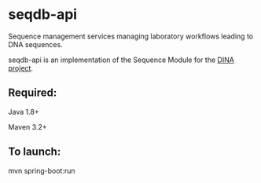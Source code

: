 # seqdb-api

Sequence management services managing laboratory workflows leading to DNA sequences.

seqdb-api is an implementation of the Sequence Module for the [DINA project](https://www.dina-project.net/).

## Required:

Java 1.8+

Maven 3.2+

## To launch:
mvn spring-boot:run